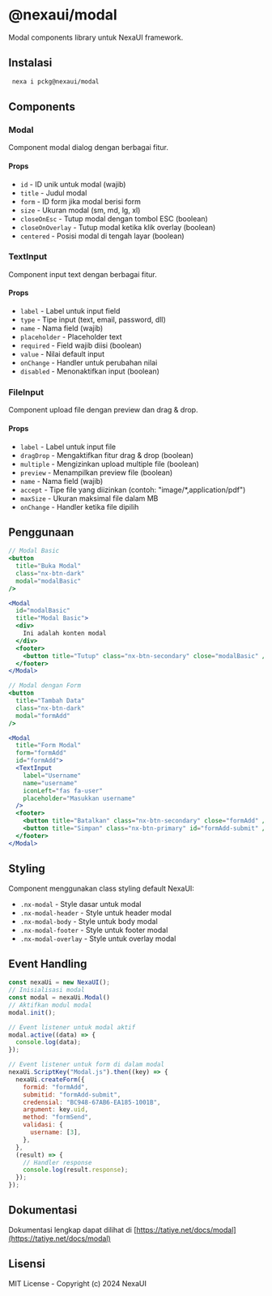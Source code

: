 # @nexaui/modal

Modal components library untuk NexaUI framework.

## Instalasi

```bash
 nexa i pckg@nexaui/modal
```

## Components

### Modal
Component modal dialog dengan berbagai fitur.

#### Props
- `id` - ID unik untuk modal (wajib)
- `title` - Judul modal
- `form` - ID form jika modal berisi form
- `size` - Ukuran modal (sm, md, lg, xl)
- `closeOnEsc` - Tutup modal dengan tombol ESC (boolean)
- `closeOnOverlay` - Tutup modal ketika klik overlay (boolean)
- `centered` - Posisi modal di tengah layar (boolean)

### TextInput
Component input text dengan berbagai fitur.

#### Props
- `label` - Label untuk input field
- `type` - Tipe input (text, email, password, dll)
- `name` - Nama field (wajib)
- `placeholder` - Placeholder text
- `required` - Field wajib diisi (boolean)
- `value` - Nilai default input
- `onChange` - Handler untuk perubahan nilai
- `disabled` - Menonaktifkan input (boolean)

### FileInput 
Component upload file dengan preview dan drag & drop.

#### Props
- `label` - Label untuk input file
- `dragDrop` - Mengaktifkan fitur drag & drop (boolean)
- `multiple` - Mengizinkan upload multiple file (boolean)
- `preview` - Menampilkan preview file (boolean)
- `name` - Nama field (wajib)
- `accept` - Tipe file yang diizinkan (contoh: "image/*,application/pdf")
- `maxSize` - Ukuran maksimal file dalam MB
- `onChange` - Handler ketika file dipilih

## Penggunaan

```jsx
// Modal Basic
<button
  title="Buka Modal"
  class="nx-btn-dark"
  modal="modalBasic"
/>

<Modal
  id="modalBasic"
  title="Modal Basic">
  <div>
    Ini adalah konten modal
  </div>
  <footer>
    <button title="Tutup" class="nx-btn-secondary" close="modalBasic" />
  </footer>
</Modal>

// Modal dengan Form
<button
  title="Tambah Data"
  class="nx-btn-dark"
  modal="formAdd"
/>

<Modal
  title="Form Modal"
  form="formAdd"
  id="formAdd">
  <TextInput 
    label="Username"
    name="username"
    iconLeft="fas fa-user"
    placeholder="Masukkan username"
  />
  <footer>
    <button title="Batalkan" class="nx-btn-secondary" close="formAdd" />
    <button title="Simpan" class="nx-btn-primary" id="formAdd-submit" />
  </footer>
</Modal>
```

## Styling
Component menggunakan class styling default NexaUI:

- `.nx-modal` - Style dasar untuk modal
- `.nx-modal-header` - Style untuk header modal
- `.nx-modal-body` - Style untuk body modal
- `.nx-modal-footer` - Style untuk footer modal
- `.nx-modal-overlay` - Style untuk overlay modal

## Event Handling

```jsx
const nexaUi = new NexaUI();
// Inisialisasi modal
const modal = nexaUi.Modal()
// Aktifkan modul modal 
modal.init();

// Event listener untuk modal aktif
modal.active((data) => {
  console.log(data);
});

// Event listener untuk form di dalam modal
nexaUi.ScriptKey("Modal.js").then((key) => {
  nexaUi.createForm({
    formid: "formAdd",
    submitid: "formAdd-submit",
    credensial: "BC948-67AB6-EA185-1001B",
    argument: key.uid,
    method: "formSend",
    validasi: {
      username: [3],
    },
  },
  (result) => {
    // Handler response
    console.log(result.response);
  });
});
```

## Dokumentasi
Dokumentasi lengkap dapat dilihat di [https://tatiye.net/docs/modal](https://tatiye.net/docs/modal)

## Lisensi
MIT License - Copyright (c) 2024 NexaUI
